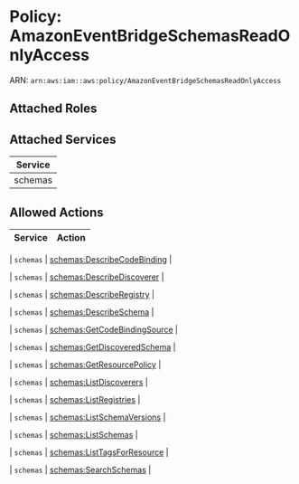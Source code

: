 # Policy: AmazonEventBridgeSchemasReadOnlyAccess

ARN: `arn:aws:iam::aws:policy/AmazonEventBridgeSchemasReadOnlyAccess`

## Attached Roles

## Attached Services

| Service |
|---------|
| schemas |

## Allowed Actions

| Service | Action |
|:-------:|--------|

| `schemas` | [schemas:DescribeCodeBinding](../actions.md#schemas:describecodebinding) |

| `schemas` | [schemas:DescribeDiscoverer](../actions.md#schemas:describediscoverer) |

| `schemas` | [schemas:DescribeRegistry](../actions.md#schemas:describeregistry) |

| `schemas` | [schemas:DescribeSchema](../actions.md#schemas:describeschema) |

| `schemas` | [schemas:GetCodeBindingSource](../actions.md#schemas:getcodebindingsource) |

| `schemas` | [schemas:GetDiscoveredSchema](../actions.md#schemas:getdiscoveredschema) |

| `schemas` | [schemas:GetResourcePolicy](../actions.md#schemas:getresourcepolicy) |

| `schemas` | [schemas:ListDiscoverers](../actions.md#schemas:listdiscoverers) |

| `schemas` | [schemas:ListRegistries](../actions.md#schemas:listregistries) |

| `schemas` | [schemas:ListSchemaVersions](../actions.md#schemas:listschemaversions) |

| `schemas` | [schemas:ListSchemas](../actions.md#schemas:listschemas) |

| `schemas` | [schemas:ListTagsForResource](../actions.md#schemas:listtagsforresource) |

| `schemas` | [schemas:SearchSchemas](../actions.md#schemas:searchschemas) |
